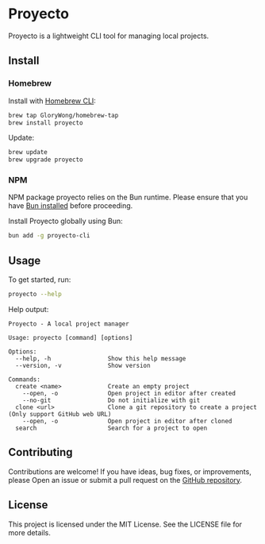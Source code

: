 # Proyecto

Proyecto is a lightweight CLI tool for managing local projects.

## Install

### Homebrew

Install with [Homebrew CLI](https://brew.sh/):

```bash
brew tap GloryWong/homebrew-tap
brew install proyecto
```

Update:

```bash
brew update
brew upgrade proyecto
```

### NPM

NPM package proyecto relies on the Bun runtime. Please ensure that you have [Bun installed](https://bun.sh/docs/installation) before proceeding.

Install Proyecto globally using Bun:

```bash
bun add -g proyecto-cli
```

## Usage

To get started, run:

```bash
proyecto --help
```

Help output:

```
Proyecto - A local project manager

Usage: proyecto [command] [options]

Options:
  --help, -h                Show this help message
  --version, -v             Show version

Commands:
  create <name>             Create an empty project
    --open, -o              Open project in editor after created
    --no-git                Do not initialize with git
  clone <url>               Clone a git repository to create a project (Only support GitHub web URL)
    --open, -o              Open project in editor after cloned
  search                    Search for a project to open
```

## Contributing

Contributions are welcome! If you have ideas, bug fixes, or improvements, please
Open an issue or submit a pull request on the
[GitHub repository](https://github.com/GloryWong/proyecto).

## License

This project is licensed under the MIT License. See the LICENSE file for more
details.
